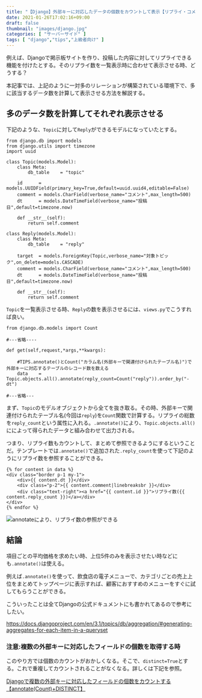 ```yaml
---
title: "【Django】外部キーに対応したデータの個数をカウントして表示【リプライ・コメント数の表示に有効】【annotate+Count】"
date: 2021-01-26T17:02:16+09:00
draft: false
thumbnail: "images/django.jpg"
categories: [ "サーバーサイド" ]
tags: [ "django","tips","上級者向け" ]
---
```


例えば、Djangoで掲示板サイトを作り、投稿した内容に対してリプライできる機能を付けたとする。そのリプライ数を一覧表示時に合わせて表示させる時、どうする？

本記事では、上記のように一対多のリレーションが構築されている環境下で、多に該当するデータ数を計算して表示させる方法を解説する。

## 多のデータ数を計算してそれぞれ表示させる

下記のような、`Topic`に対して`Reply`ができるモデルになっていたとする。

    from django.db import models
    from django.utils import timezone
    import uuid 
    
    class Topic(models.Model):
        class Meta:
            db_table    = "topic"
    
        id      = models.UUIDField(primary_key=True,default=uuid.uuid4,editable=False)
        comment = models.CharField(verbose_name="コメント",max_length=500)
        dt      = models.DateTimeField(verbose_name="投稿日",default=timezone.now)
    
        def __str__(self):
            return self.comment
    
    class Reply(models.Model):
        class Meta:
            db_table    = "reply"
    
        target  = models.ForeignKey(Topic,verbose_name="対象トピック",on_delete=models.CASCADE)
        comment = models.CharField(verbose_name="コメント",max_length=500)
        dt      = models.DateTimeField(verbose_name="投稿日",default=timezone.now)
    
        def __str__(self):
            return self.comment
    
`Topic`を一覧表示させる時、`Reply`の数を表示させるには、`views.py`でこうすれば良い。


    from django.db.models import Count
    
    #---省略----
    
    def get(self,request,*args,**kwargs):
    
        #TIPS.annotate()とCount("カラム名(外部キーで関連付けられたテーブル名)")で外部キーに対応するテーブルのレコード数を数える
        data    = Topic.objects.all().annotate(reply_count=Count("reply")).order_by("-dt")
    
    #---省略---



まず、`Topic`のモデルオブジェクトから全てを抜き取る。その時、外部キーで関連付けられたテーブル名(今回は`reply`)を`Count`関数で計算する。リプライの総数を`reply_count`という属性に入れる。`.annotate()`により、`Topic.objects.all()`にによって得られたデータと組み合わせて出力される。

つまり、リプライ数もカウントして、まとめて参照できるようにするということだ。テンプレートでは`.annotate()`で追加された`.reply_count`を使って下記のようにリプライ数を参照することができる。

    {% for content in data %}
    <div class="border p-1 my-1">
        <div>{{ content.dt }}</div>
        <div class="p-2">{{ content.comment|linebreaksbr }}</div>
        <div class="text-right"><a href="{{ content.id }}">リプライ数({{ content.reply_count }})</a></div>
    </div>
    {% endfor %}

<div class="img-center"><img src="/images/Screenshot from 2021-01-27 09-25-14.png" alt="annotateにより、リプライ数の参照ができる"></div>

## 結論

項目ごとの平均価格を求めたい時、上位5件のみを表示させたい時などにも`.annotate()`は使える。

例えば`.annotate()`を使って、飲食店の電子メニューで、カテゴリごとの売上上位をまとめてトップページに表示すれば、顧客におすすめのメニューをすぐに試してもらうことができる。

こういったことは全てDjangoの公式ドキュメントにも書かれてあるので参考にしたい。

https://docs.djangoproject.com/en/3.1/topics/db/aggregation/#generating-aggregates-for-each-item-in-a-queryset

### 注意:複数の外部キーに対応したフィールドの個数を取得する時

このやり方では個数のカウントがおかしくなる。そこで、`distinct=True`とする。これで重複してカウントされることがなくなる。詳しくは下記を参照。

[Djangoで複数の外部キーに対応したフィールドの個数をカウントする【annotate(Count)+DISTINCT】](/post/django-foreign-count-distinct/)

